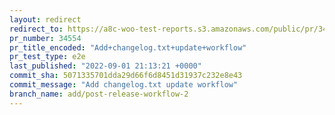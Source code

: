 ```yaml
---
layout: redirect
redirect_to: https://a8c-woo-test-reports.s3.amazonaws.com/public/pr/34554/e2e/index.html
pr_number: 34554
pr_title_encoded: "Add+changelog.txt+update+workflow"
pr_test_type: e2e
last_published: "2022-09-01 21:13:21 +0000"
commit_sha: 5071335701dda29d66f6d8451d31937c232e8e43
commit_message: "Add changelog.txt update workflow"
branch_name: add/post-release-workflow-2
---
```

